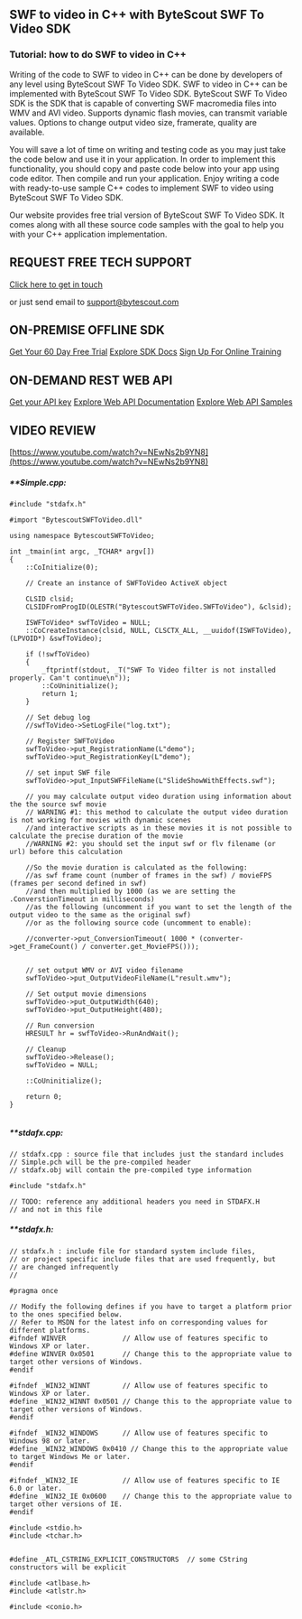 ## SWF to video in C++ with ByteScout SWF To Video SDK

### Tutorial: how to do SWF to video in C++

Writing of the code to SWF to video in C++ can be done by developers of any level using ByteScout SWF To Video SDK. SWF to video in C++ can be implemented with ByteScout SWF To Video SDK. ByteScout SWF To Video SDK is the SDK that is capable of converting SWF macromedia files into WMV and AVI video. Supports dynamic flash movies, can transmit variable values. Options to change output video size, framerate, quality are available.

You will save a lot of time on writing and testing code as you may just take the code below and use it in your application. In order to implement this functionality, you should copy and paste code below into your app using code editor. Then compile and run your application. Enjoy writing a code with ready-to-use sample C++ codes to implement SWF to video using ByteScout SWF To Video SDK.

Our website provides free trial version of ByteScout SWF To Video SDK. It comes along with all these source code samples with the goal to help you with your C++ application implementation.

## REQUEST FREE TECH SUPPORT

[Click here to get in touch](https://bytescout.zendesk.com/hc/en-us/requests/new?subject=ByteScout%20SWF%20To%20Video%20SDK%20Question)

or just send email to [support@bytescout.com](mailto:support@bytescout.com?subject=ByteScout%20SWF%20To%20Video%20SDK%20Question) 

## ON-PREMISE OFFLINE SDK 

[Get Your 60 Day Free Trial](https://bytescout.com/download/web-installer?utm_source=github-readme)
[Explore SDK Docs](https://bytescout.com/documentation/index.html?utm_source=github-readme)
[Sign Up For Online Training](https://academy.bytescout.com/)


## ON-DEMAND REST WEB API

[Get your API key](https://pdf.co/documentation/api?utm_source=github-readme)
[Explore Web API Documentation](https://pdf.co/documentation/api?utm_source=github-readme)
[Explore Web API Samples](https://github.com/bytescout/ByteScout-SDK-SourceCode/tree/master/PDF.co%20Web%20API)

## VIDEO REVIEW

[https://www.youtube.com/watch?v=NEwNs2b9YN8](https://www.youtube.com/watch?v=NEwNs2b9YN8)




<!-- code block begin -->

##### ****Simple.cpp:**
    
```
#include "stdafx.h"

#import "BytescoutSWFToVideo.dll"

using namespace BytescoutSWFToVideo;

int _tmain(int argc, _TCHAR* argv[])
{
	::CoInitialize(0);

	// Create an instance of SWFToVideo ActiveX object

	CLSID clsid;
    CLSIDFromProgID(OLESTR("BytescoutSWFToVideo.SWFToVideo"), &clsid);

	ISWFToVideo* swfToVideo = NULL;
    ::CoCreateInstance(clsid, NULL, CLSCTX_ALL, __uuidof(ISWFToVideo), (LPVOID*) &swfToVideo);

	if (!swfToVideo)
    {
        _ftprintf(stdout, _T("SWF To Video filter is not installed properly. Can't continue\n"));
        ::CoUninitialize();
        return 1;
    }

	// Set debug log
	//swfToVideo->SetLogFile("log.txt");

	// Register SWFToVideo
    swfToVideo->put_RegistrationName(L"demo");
    swfToVideo->put_RegistrationKey(L"demo");

	// set input SWF file
	swfToVideo->put_InputSWFFileName(L"SlideShowWithEffects.swf");

	// you may calculate output video duration using information about the the source swf movie
	// WARNING #1: this method to calculate the output video duration is not working for movies with dynamic scenes 
    //and interactive scripts as in these movies it is not possible to calculate the precise duration of the movie 
    //WARNING #2: you should set the input swf or flv filename (or url) before this calculation

    //So the movie duration is calculated as the following:
    //as swf frame count (number of frames in the swf) / movieFPS (frames per second defined in swf)
    //and then multiplied by 1000 (as we are setting the .ConverstionTimeout in milliseconds)
    //as the following (uncomment if you want to set the length of the output video to the same as the original swf)
    //or as the following source code (uncomment to enable):

    //converter->put_ConversionTimeout( 1000 * (converter->get_FrameCount() / converter.get_MovieFPS()));

	
	// set output WMV or AVI video filename
	swfToVideo->put_OutputVideoFileName(L"result.wmv");

	// Set output movie dimensions
	swfToVideo->put_OutputWidth(640);
    swfToVideo->put_OutputHeight(480);

	// Run conversion
	HRESULT hr = swfToVideo->RunAndWait();

	// Cleanup
	swfToVideo->Release();
    swfToVideo = NULL;

    ::CoUninitialize();

	return 0;
}


```

<!-- code block end -->    

<!-- code block begin -->

##### ****stdafx.cpp:**
    
```
// stdafx.cpp : source file that includes just the standard includes
// Simple.pch will be the pre-compiled header
// stdafx.obj will contain the pre-compiled type information

#include "stdafx.h"

// TODO: reference any additional headers you need in STDAFX.H
// and not in this file

```

<!-- code block end -->    

<!-- code block begin -->

##### ****stdafx.h:**
    
```
// stdafx.h : include file for standard system include files,
// or project specific include files that are used frequently, but
// are changed infrequently
//

#pragma once

// Modify the following defines if you have to target a platform prior to the ones specified below.
// Refer to MSDN for the latest info on corresponding values for different platforms.
#ifndef WINVER				// Allow use of features specific to Windows XP or later.
#define WINVER 0x0501		// Change this to the appropriate value to target other versions of Windows.
#endif

#ifndef _WIN32_WINNT		// Allow use of features specific to Windows XP or later.                   
#define _WIN32_WINNT 0x0501	// Change this to the appropriate value to target other versions of Windows.
#endif						

#ifndef _WIN32_WINDOWS		// Allow use of features specific to Windows 98 or later.
#define _WIN32_WINDOWS 0x0410 // Change this to the appropriate value to target Windows Me or later.
#endif

#ifndef _WIN32_IE			// Allow use of features specific to IE 6.0 or later.
#define _WIN32_IE 0x0600	// Change this to the appropriate value to target other versions of IE.
#endif

#include <stdio.h>
#include <tchar.h>


#define _ATL_CSTRING_EXPLICIT_CONSTRUCTORS	// some CString constructors will be explicit

#include <atlbase.h>
#include <atlstr.h>

#include <conio.h>

```

<!-- code block end -->